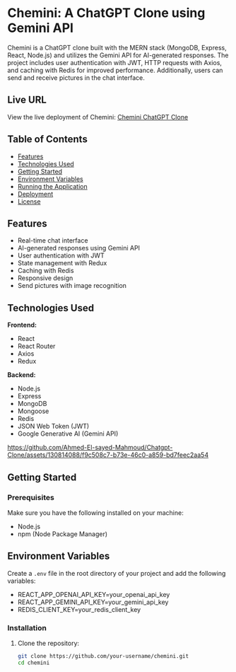 # Chemini: A ChatGPT Clone using Gemini API

Chemini is a ChatGPT clone built with the MERN stack (MongoDB, Express, React, Node.js) and utilizes the Gemini API for AI-generated responses. The project includes user authentication with JWT, HTTP requests with Axios, and caching with Redis for improved performance. Additionally, users can send and receive pictures in the chat interface.

## Live URL
View the live deployment of Chemini: [Chemini ChatGPT Clone](https://chatgpt-clone-frontend-kappa.vercel.app/home)

## Table of Contents
- [Features](#features)
- [Technologies Used](#technologies-used)
- [Getting Started](#getting-started)
- [Environment Variables](#environment-variables)
- [Running the Application](#running-the-application)
- [Deployment](#deployment)
- [License](#license)

## Features
- Real-time chat interface
- AI-generated responses using Gemini API
- User authentication with JWT
- State management with Redux
- Caching with Redis
- Responsive design
- Send pictures with image recognition

## Technologies Used
**Frontend:**
- React
- React Router
- Axios
- Redux

**Backend:**
- Node.js
- Express
- MongoDB
- Mongoose
- Redis
- JSON Web Token (JWT)
- Google Generative AI (Gemini API)

https://github.com/Ahmed-El-sayed-Mahmoud/Chatgpt-Clone/assets/130814088/f9c508c7-b73e-46c0-a859-bd7feec2aa54

## Getting Started

### Prerequisites
Make sure you have the following installed on your machine:
- Node.js
- npm (Node Package Manager)
## Environment Variables
Create a `.env` file in the root directory of your project and add the following variables:
- REACT_APP_OPENAI_API_KEY=your_openai_api_key
- REACT_APP_GEMINI_API_KEY=your_gemini_api_key
- REDIS_CLIENT_KEY=your_redis_client_key


### Installation
1. Clone the repository:
   ```bash
   git clone https://github.com/your-username/chemini.git
   cd chemini
